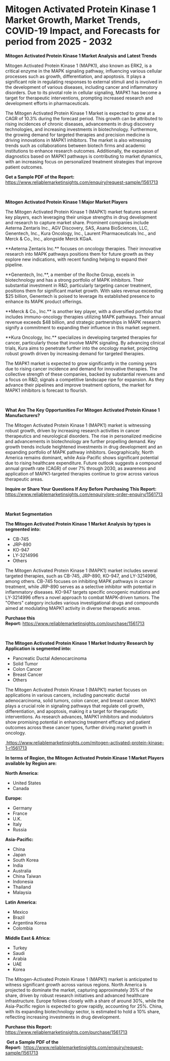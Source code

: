 <p><h1>Mitogen Activated Protein Kinase 1 Market Growth, Market Trends, COVID-19 Impact, and Forecasts for period from 2025 - 2032</h1></p><p><strong>Mitogen Activated Protein Kinase 1 Market Analysis and Latest Trends</strong></p>
<p><p>Mitogen Activated Protein Kinase 1 (MAPK1), also known as ERK2, is a critical enzyme in the MAPK signaling pathway, influencing various cellular processes such as growth, differentiation, and apoptosis. It plays a significant role in regulating responses to external stimuli and is involved in the development of various diseases, including cancer and inflammatory disorders. Due to its pivotal role in cellular signaling, MAPK1 has become a target for therapeutic interventions, prompting increased research and development efforts in pharmaceuticals.</p><p>The Mitogen Activated Protein Kinase 1 Market is expected to grow at a CAGR of 10.3% during the forecast period. This growth can be attributed to rising incidences of chronic diseases, advancements in drug discovery technologies, and increasing investments in biotechnology. Furthermore, the growing demand for targeted therapies and precision medicine is driving innovations in MAPK1 inhibitors. The market is also witnessing trends such as collaborations between biotech firms and academic institutions to enhance research outcomes. Additionally, the expansion of diagnostics based on MAPK1 pathways is contributing to market dynamics, with an increasing focus on personalized treatment strategies that improve patient outcomes.</p></p>
<p><strong>Get a Sample PDF of the Report:&nbsp;</strong> <a href="https://www.reliablemarketinsights.com/enquiry/request-sample/1561713?utm_campaign=1938&utm_medium=2&utm_source=Github&utm_content=ia&utm_term=19042025&utm_id=mitogen-activated-protein-kinase-1">https://www.reliablemarketinsights.com/enquiry/request-sample/1561713</a></p>
<p>&nbsp;</p>
<p><strong>Mitogen Activated Protein Kinase 1 Major Market Players</strong></p>
<p><p>The Mitogen Activated Protein Kinase 1 (MAPK1) market features several key players, each leveraging their unique strengths in drug development and research to capture market share. Prominent companies include Aeterna Zentaris Inc., AGV Discovery, SAS, Asana BioSciences, LLC, Genentech, Inc., Kura Oncology, Inc., Laurent Pharmaceuticals Inc., and Merck & Co., Inc., alongside Merck KGaA.</p><p>**Aeterna Zentaris Inc.** focuses on oncology therapies. Their innovative research into MAPK pathways positions them for future growth as they explore new indications, with recent funding helping to expand their pipeline.</p><p>**Genentech, Inc.**, a member of the Roche Group, excels in biotechnology and has a strong portfolio of MAPK inhibitors. Their substantial investment in R&D, particularly targeting cancer treatment, positions them for significant market growth. With sales revenue exceeding $25 billion, Genentech is poised to leverage its established presence to enhance its MAPK product offerings.</p><p>**Merck & Co., Inc.** is another key player, with a diversified portfolio that includes immuno-oncology therapies utilizing MAPK pathways. Their annual revenue exceeds $48 billion, and strategic partnerships in MAPK research signify a commitment to expanding their influence in this market segment.</p><p>**Kura Oncology, Inc.** specializes in developing targeted therapies for cancer, particularly those that involve MAPK signaling. By advancing clinical trials, Kura aims to penetrate further into the oncology market, projecting robust growth driven by increasing demand for targeted therapies.</p><p>The MAPK1 market is expected to grow significantly in the coming years due to rising cancer incidence and demand for innovative therapies. The collective strength of these companies, backed by substantial revenues and a focus on R&D, signals a competitive landscape ripe for expansion. As they advance their pipelines and improve treatment options, the market for MAPK1 inhibitors is forecast to flourish.</p></p>
<p>&nbsp;</p>
<p><strong>What Are The Key Opportunities For Mitogen Activated Protein Kinase 1 Manufacturers?</strong></p>
<p><p>The Mitogen Activated Protein Kinase 1 (MAPK1) market is witnessing robust growth, driven by increasing research activities in cancer therapeutics and neurological disorders. The rise in personalized medicine and advancements in biotechnology are further propelling demand. Key growth trends include heightened investments in drug development and an expanding portfolio of MAPK pathway inhibitors. Geographically, North America remains dominant, while Asia-Pacific shows significant potential due to rising healthcare expenditure. Future outlook suggests a compound annual growth rate (CAGR) of over 7% through 2030, as awareness and application of MAPK1-targeted therapies continue to grow across various therapeutic areas.</p></p>
<p><strong>Inquire or Share Your Questions If Any Before Purchasing This Report:</strong> <a href="https://www.reliablemarketinsights.com/enquiry/pre-order-enquiry/1561713?utm_campaign=1938&utm_medium=2&utm_source=Github&utm_content=ia&utm_term=19042025&utm_id=mitogen-activated-protein-kinase-1">https://www.reliablemarketinsights.com/enquiry/pre-order-enquiry/1561713</a></p>
<p>&nbsp;</p>
<p><strong>Market Segmentation</strong></p>
<p><strong>The Mitogen Activated Protein Kinase 1 Market Analysis by types is segmented into:</strong></p>
<p><ul><li>CB-745</li><li>JRP-890</li><li>KO-947</li><li>LY-3214996</li><li>Others</li></ul></p>
<p><p>The Mitogen Activated Protein Kinase 1 (MAPK1) market includes several targeted therapies, such as CB-745, JRP-890, KO-947, and LY-3214996, among others. CB-745 focuses on inhibiting MAPK pathways in cancer treatment, while JRP-890 serves as a selective inhibitor with potential in inflammatory diseases. KO-947 targets specific oncogenic mutations and LY-3214996 offers a novel approach to combat MAPK-driven tumors. The "Others" category includes various investigational drugs and compounds aimed at modulating MAPK1 activity in diverse therapeutic areas.</p></p>
<p><strong>Purchase this Report:&nbsp;</strong><a href="https://www.reliablemarketinsights.com/purchase/1561713?utm_campaign=1938&utm_medium=2&utm_source=Github&utm_content=ia&utm_term=19042025&utm_id=mitogen-activated-protein-kinase-1">https://www.reliablemarketinsights.com/purchase/1561713</a></p>
<p>&nbsp;</p>
<p><strong>The Mitogen Activated Protein Kinase 1 Market Industry Research by Application is segmented into:</strong></p>
<p><ul><li>Pancreatic Ductal Adenocarcinoma</li><li>Solid Tumor</li><li>Colon Cancer</li><li>Breast Cancer</li><li>Others</li></ul></p>
<p><p>The Mitogen Activated Protein Kinase 1 (MAPK1) market focuses on applications in various cancers, including pancreatic ductal adenocarcinoma, solid tumors, colon cancer, and breast cancer. MAPK1 plays a crucial role in signaling pathways that regulate cell growth, differentiation, and apoptosis, making it a target for therapeutic interventions. As research advances, MAPK1 inhibitors and modulators show promising potential in enhancing treatment efficacy and patient outcomes across these cancer types, further driving market growth in oncology.</p></p>
<p><a href="https://www.reliablemarketinsights.com/mitogen-activated-protein-kinase-1-r1561713?utm_campaign=1938&utm_medium=2&utm_source=Github&utm_content=ia&utm_term=19042025&utm_id=mitogen-activated-protein-kinase-1">&nbsp;https://www.reliablemarketinsights.com/mitogen-activated-protein-kinase-1-r1561713</a></p>
<p><strong>In terms of Region, the Mitogen Activated Protein Kinase 1 Market Players available by Region are:</strong></p>
<p>
    <p> <strong> North America: </strong>
        <ul>
            <li>United States</li>
            <li>Canada</li>
        </ul>
        </p> 
    <p> <strong> Europe: </strong>
        <ul>
            <li>Germany</li>
            <li>France</li>
            <li>U.K.</li>
            <li>Italy</li>
            <li>Russia</li>
        </ul>
        </p> 
    <p> <strong> Asia-Pacific: </strong>
        <ul>
            <li>China</li>
            <li>Japan</li>
            <li>South Korea</li>
            <li>India</li>
            <li>Australia</li>
            <li>China Taiwan</li>
            <li>Indonesia</li>
            <li>Thailand</li>
            <li>Malaysia</li>
        </ul>
        </p> 
    <p> <strong> Latin America: </strong>
        <ul>
            <li>Mexico</li>
            <li>Brazil</li>
            <li>Argentina Korea</li>
            <li>Colombia</li>
        </ul>
        </p> 
    <p> <strong> Middle East & Africa: </strong>
        <ul>
            <li>Turkey</li>
            <li>Saudi</li>
            <li>Arabia</li>
            <li>UAE</li>
            <li>Korea</li>
        </ul>
    </p>
    </p>
<p><p>The Mitogen-Activated Protein Kinase 1 (MAPK1) market is anticipated to witness significant growth across various regions. North America is projected to dominate the market, capturing approximately 35% of the share, driven by robust research initiatives and advanced healthcare infrastructure. Europe follows closely with a share of around 30%, while the Asia-Pacific region is expected to grow rapidly, accounting for 25%. China, with its expanding biotechnology sector, is estimated to hold a 10% share, reflecting increasing investments in drug development.</p></p>
<p><strong>Purchase this Report: </strong><a href="https://www.reliablemarketinsights.com/purchase/1561713?utm_campaign=1938&utm_medium=2&utm_source=Github&utm_content=ia&utm_term=19042025&utm_id=mitogen-activated-protein-kinase-1">https://www.reliablemarketinsights.com/purchase/1561713</a></p>
<p>&nbsp;<strong>Get a Sample PDF of the Report:&nbsp;&nbsp;</strong><a href="https://www.reliablemarketinsights.com/enquiry/request-sample/1561713?utm_campaign=1938&utm_medium=2&utm_source=Github&utm_content=ia&utm_term=19042025&utm_id=mitogen-activated-protein-kinase-1">https://www.reliablemarketinsights.com/enquiry/request-sample/1561713</a></p>
<p><strong></strong></p>
<p><p></p><p></p><p></p></p>
